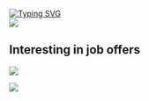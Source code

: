 [![Typing SVG](https://readme-typing-svg.demolab.com?font=Fira+Code&vCenter=true&multiline=true&width=435&height=70&lines=Danila;Java+Developer)](https://git.io/typing-svg)\
![](https://komarev.com/ghpvc/?username=elseff)

## Interesting in job offers

<img src="[https://github-readme-stats.vercel.app/api?username=elseff](https://github-readme-stats.vercel.app/api?username=elseff&show_icons=true&theme=radical"/>

![](https://github-readme-stats.vercel.app/api?username=elseff&theme=radical&hide_border=false&include_all_commits=false&count_private=false)<br/>
